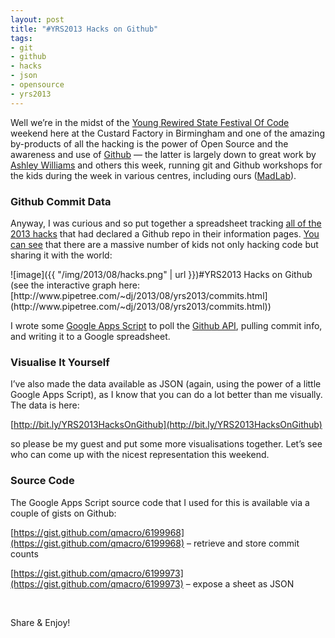 ```yaml
---
layout: post
title: "#YRS2013 Hacks on Github"
tags:
- git
- github
- hacks
- json
- opensource
- yrs2013
---
```



Well we’re in the midst of the [Young Rewired State Festival Of Code](https://youngrewiredstate.org/static/festival-of-code.html) weekend here at the Custard Factory in Birmingham and one of the amazing by-products of all the hacking is the power of Open Source and the awareness and use of [Github](http://github.com) — the latter is largely down to great work by [Ashley Williams](http://heyashleyashley.com) and others this week, running git and Github workshops for the kids during the week in various centres, including ours ([MadLab](http://madlab.org.uk)).

### Github Commit Data

Anyway, I was curious and so put together a spreadsheet tracking [all of the 2013 hacks](http://hacks.youngrewiredstate.org/events/YRS2013) that had declared a Github repo in their information pages. [You can see](http://www.pipetree.com/~dj/2013/08/yrs2013/commits.html) that there are a massive number of kids not only hacking code but sharing it with the world:

<div class="wp-caption alignnone" id="attachment_1533" style="width: 510px">![image]({{ "/img/2013/08/hacks.png" | url }})#YRS2013 Hacks on Github

</div>(see the interactive graph here: [http://www.pipetree.com/~dj/2013/08/yrs2013/commits.html](http://www.pipetree.com/~dj/2013/08/yrs2013/commits.html))

I wrote some [Google Apps Script](https://developers.google.com/apps-script/) to poll the [Github API](http://developer.github.com/v3/), pulling commit info, and writing it to a Google spreadsheet.

### Visualise It Yourself

I’ve also made the data available as JSON (again, using the power of a little Google Apps Script), as I know that you can do a lot better than me visually. The data is here:

[http://bit.ly/YRS2013HacksOnGithub](http://bit.ly/YRS2013HacksOnGithub)

so please be my guest and put some more visualisations together. Let’s see who can come up with the nicest representation this weekend.

### Source Code

The Google Apps Script source code that I used for this is available via a couple of gists on Github:

[https://gist.github.com/qmacro/6199968](https://gist.github.com/qmacro/6199968) – retrieve and store commit counts

[https://gist.github.com/qmacro/6199973](https://gist.github.com/qmacro/6199973) – expose a sheet as JSON

 

Share & Enjoy!

 


